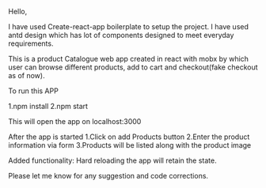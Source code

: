 Hello,

I have used Create-react-app boilerplate to setup the project.
I have used antd design which has lot of components designed to meet everyday requirements.

This is a product Catalogue web app created in react with mobx by which user can browse different products, add to cart and checkout(fake checkout as of now).


To run this APP


1.npm install
2.npm start

This  will open the app on localhost:3000

After the app is started
1.Click on add Products button
2.Enter the product information via form
3.Products will be listed along with the product image

Added functionality:
Hard reloading the app will retain the state.

Please let me know for any suggestion and code corrections. 

